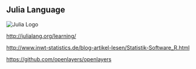 Julia Language
--------------

![Julia
Logo](https://de.wikipedia.org/wiki/Julia_%28Programmiersprache%29#/media/File:Julia_prog_language.svg)

<http://julialang.org/learning/>

<http://www.inwt-statistics.de/blog-artikel-lesen/Statistik-Software_R.html>

<https://github.com/openlayers/openlayers>
